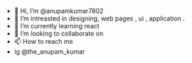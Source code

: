 - 👋 Hi, I’m @anupamkumar7802
- 👀 I’m intreasted in designing, web pages , ui , application .
- 🌱 I’m currently learning react 
- 💞️ I’m looking to collaborate on 
- 📫 How to reach me
- ig @the_anupam_kumar 

<!---
anupamkumar7802/anupamkumar7802 is a ✨ special ✨ repository because its `README.md` (this file) appears on your GitHub profile.
You can click the Preview link to take a look at your changes.
--->
